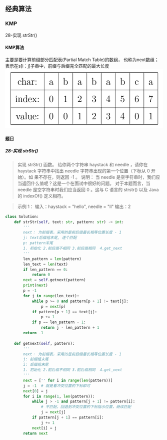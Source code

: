 ## 经典算法

### KMP

28-实现 strStr()


#### KMP算法
主要是要计算前缀部分匹配表(Partial Match Table)的数组， 也称为next数组；  
表示在s[i：j]子串中，前缀与后缀完全匹配的最大长度
![PMT](img.png)

#### 题目
##### 28-实现 strStr()

> 实现 strStr() 函数。
> 给你两个字符串 haystack 和 needle ，请你在 haystack 字符串中找出 needle 字符串出现的第一个位置（下标从 0 开始）。如
> 果不存在，则返回 -1 。
> 说明：
> 当 needle 是空字符串时，我们应当返回什么值呢？这是一个在面试中很好的问题。
> 对于本题而言，当 needle 是空字符串时我们应当返回 0 。这与 C 语言的 strstr() 以及 Java 的 indexOf() 定义相符。

> 示例 1：
> 输入：haystack = "hello", needle = "ll"
> 输出：2

```python
class Solution:
    def strStr(self, text: str, pattern: str) -> int:
        '''
        next： 为前缀表，采用的是前后缀最长相等位置长度 - 1
        j: text后缀组末尾, 逐个匹配
        p: pattern末尾
        1. 初始化 2.前后缀不相同 3.前后缀相同  4.get_next
        '''
        len_pattern = len(pattern)
        len_text = len(text)
        if len_pattern == 0:
            return 0
        next = self.getnext(pattern)
        print(next)
        p = -1
        for j in range(len_text):
            while p >= 0 and pattern[p + 1] != text[j]:
                p = next[p]
            if pattern[p + 1] == text[j]:
                p += 1
            if p == len_pattern - 1:
                return j - len_pattern + 1
        return -1

    def getnext(self, pattern):
        '''
        next： 为前缀表，采用的是前后缀最长相等位置长度 - 1
        j: 前缀组末尾
        i: 后缀组末尾
        1. 初始化 2.前后缀不相同 3.前后缀相同  4.get_next
        '''
        next = ['' for i in range(len(pattern))]
        j = -1  # 就是看冲突位置的下标即可
        next[0] = j
        for i in range(1, len(pattern)):
            while j > -1 and pattern[j + 1] != pattern[i]:
                # 不匹配，回退到冲突位置的下标指示位置，继续匹配
                j = next[j]
            if pattern[j + 1] == pattern[i]:
                j += 1
            next[i] = j
        return next
```